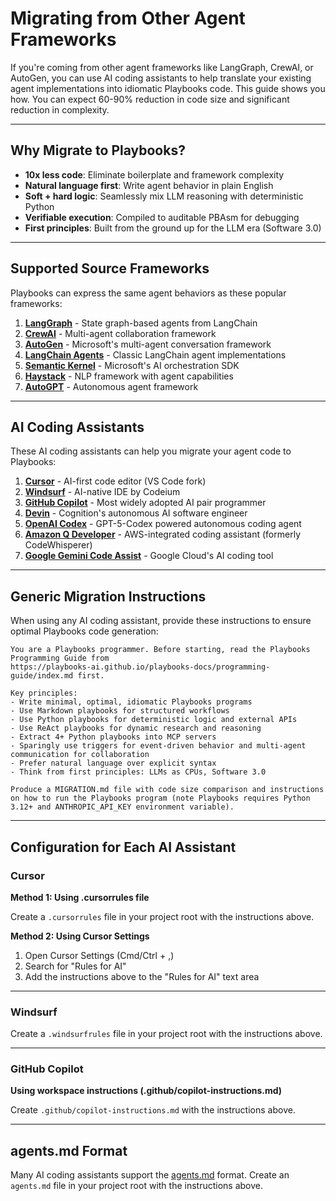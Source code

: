 # Migrating from Other Agent Frameworks

If you're coming from other agent frameworks like LangGraph, CrewAI, or AutoGen, you can use AI coding assistants to help translate your existing agent implementations into idiomatic Playbooks code. This guide shows you how. You can expect 60-90% reduction in code size and significant reduction in complexity.

______________________________________________________________________

## Why Migrate to Playbooks?

- **10x less code**: Eliminate boilerplate and framework complexity
- **Natural language first**: Write agent behavior in plain English
- **Soft + hard logic**: Seamlessly mix LLM reasoning with deterministic Python
- **Verifiable execution**: Compiled to auditable PBAsm for debugging
- **First principles**: Built from the ground up for the LLM era (Software 3.0)

______________________________________________________________________

## Supported Source Frameworks

Playbooks can express the same agent behaviors as these popular frameworks:

1. **[LangGraph](https://langchain-ai.github.io/langgraph/)** - State graph-based agents from LangChain
1. **[CrewAI](https://www.crewai.com/)** - Multi-agent collaboration framework
1. **[AutoGen](https://microsoft.github.io/autogen/)** - Microsoft's multi-agent conversation framework
1. **[LangChain Agents](https://python.langchain.com/docs/modules/agents/)** - Classic LangChain agent implementations
1. **[Semantic Kernel](https://learn.microsoft.com/en-us/semantic-kernel/)** - Microsoft's AI orchestration SDK
1. **[Haystack](https://haystack.deepset.ai/)** - NLP framework with agent capabilities
1. **[AutoGPT](https://github.com/Significant-Gravitas/AutoGPT)** - Autonomous agent framework

______________________________________________________________________

## AI Coding Assistants

These AI coding assistants can help you migrate your agent code to Playbooks:

1. **[Cursor](https://cursor.com/)** - AI-first code editor (VS Code fork)
1. **[Windsurf](https://codeium.com/windsurf)** - AI-native IDE by Codeium
1. **[GitHub Copilot](https://github.com/features/copilot)** - Most widely adopted AI pair programmer
1. **[Devin](https://devin.ai/)** - Cognition's autonomous AI software engineer
1. **[OpenAI Codex](https://openai.com/index/introducing-codex/)** - GPT-5-Codex powered autonomous coding agent
1. **[Amazon Q Developer](https://aws.amazon.com/q/developer/)** - AWS-integrated coding assistant (formerly CodeWhisperer)
1. **[Google Gemini Code Assist](https://cloud.google.com/gemini/docs/codeassist/overview)** - Google Cloud's AI coding tool

______________________________________________________________________

## Generic Migration Instructions

When using any AI coding assistant, provide these instructions to ensure optimal Playbooks code generation:

```text
You are a Playbooks programmer. Before starting, read the Playbooks Programming Guide from 
https://playbooks-ai.github.io/playbooks-docs/programming-guide/index.md first. 

Key principles:
- Write minimal, optimal, idiomatic Playbooks programs
- Use Markdown playbooks for structured workflows
- Use Python playbooks for deterministic logic and external APIs
- Use ReAct playbooks for dynamic research and reasoning
- Extract 4+ Python playbooks into MCP servers
- Sparingly use triggers for event-driven behavior and multi-agent communication for collaboration
- Prefer natural language over explicit syntax
- Think from first principles: LLMs as CPUs, Software 3.0

Produce a MIGRATION.md file with code size comparison and instructions on how to run the Playbooks program (note Playbooks requires Python 3.12+ and ANTHROPIC_API_KEY environment variable).
```

______________________________________________________________________

## Configuration for Each AI Assistant

### Cursor

**Method 1: Using .cursorrules file**

Create a `.cursorrules` file in your project root with the instructions above.

**Method 2: Using Cursor Settings**

1. Open Cursor Settings (Cmd/Ctrl + ,)
1. Search for "Rules for AI"
1. Add the instructions above to the "Rules for AI" text area

______________________________________________________________________

### Windsurf

Create a `.windsurfrules` file in your project root with the instructions above.

______________________________________________________________________

### GitHub Copilot

**Using workspace instructions (.github/copilot-instructions.md)**

Create `.github/copilot-instructions.md` with the instructions above.

______________________________________________________________________

## agents.md Format

Many AI coding assistants support the [agents.md](https://agents.md/) format. Create an `agents.md` file in your project root with the instructions above.
